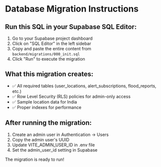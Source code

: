 # Database Migration Instructions

## Run this SQL in your Supabase SQL Editor:

1. Go to your Supabase project dashboard
2. Click on "SQL Editor" in the left sidebar
3. Copy and paste the entire content from `backend/migrations/000_init.sql`
4. Click "Run" to execute the migration

## What this migration creates:

- ✅ All required tables (user_locations, alert_subscriptions, flood_reports, etc.)
- ✅ Row Level Security (RLS) policies for admin-only access
- ✅ Sample location data for India
- ✅ Proper indexes for performance

## After running the migration:

1. Create an admin user in Authentication → Users
2. Copy the admin user's UUID
3. Update VITE_ADMIN_USER_ID in .env file
4. Set the admin_user_id setting in Supabase

The migration is ready to run!
